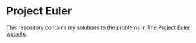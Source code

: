 # Project Euler
This repository contains my solutions to the problems in [The Project Euler website](https://projecteuler.net/).